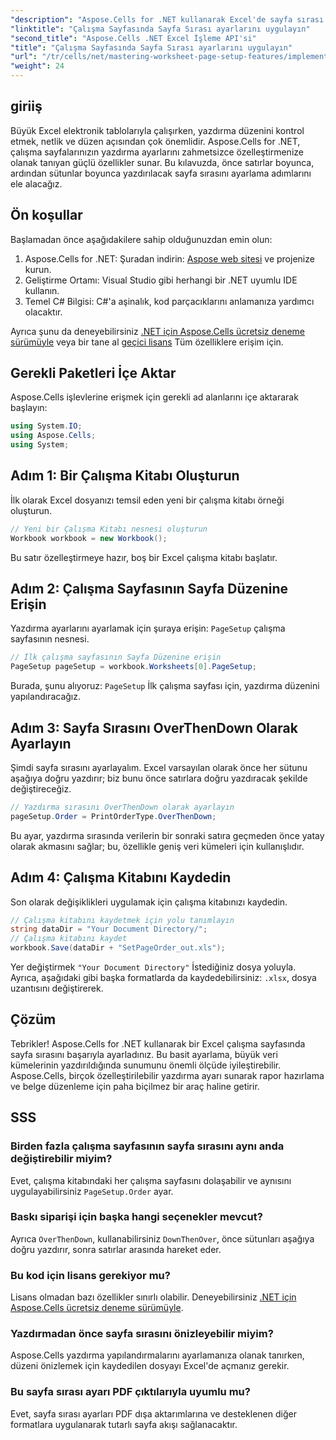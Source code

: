```yaml
---
"description": "Aspose.Cells for .NET kullanarak Excel'de sayfa sırası ayarlarının nasıl yapılandırılacağını öğrenin. Bu adım adım kılavuz, büyük elektronik tablolarınızın kağıt üzerinde düzgün görünmesini sağlamak için önce satırlar boyunca, sonra sütunlar boyunca nasıl yazdıracağınızı gösterir."
"linktitle": "Çalışma Sayfasında Sayfa Sırası ayarlarını uygulayın"
"second_title": "Aspose.Cells .NET Excel İşleme API'si"
"title": "Çalışma Sayfasında Sayfa Sırası ayarlarını uygulayın"
"url": "/tr/cells/net/mastering-worksheet-page-setup-features/implement-page-order-settings/"
"weight": 24
---
```


## giriiş

Büyük Excel elektronik tablolarıyla çalışırken, yazdırma düzenini kontrol etmek, netlik ve düzen açısından çok önemlidir. Aspose.Cells for .NET, çalışma sayfalarınızın yazdırma ayarlarını zahmetsizce özelleştirmenize olanak tanıyan güçlü özellikler sunar. Bu kılavuzda, önce satırlar boyunca, ardından sütunlar boyunca yazdırılacak sayfa sırasını ayarlama adımlarını ele alacağız.

## Ön koşullar

Başlamadan önce aşağıdakilere sahip olduğunuzdan emin olun:

1. Aspose.Cells for .NET: Şuradan indirin: [Aspose web sitesi](https://releases.aspose.com/cells/net/) ve projenize kurun.
2. Geliştirme Ortamı: Visual Studio gibi herhangi bir .NET uyumlu IDE kullanın.
3. Temel C# Bilgisi: C#'a aşinalık, kod parçacıklarını anlamanıza yardımcı olacaktır.

Ayrıca şunu da deneyebilirsiniz [.NET için Aspose.Cells ücretsiz deneme sürümüyle](https://releases.aspose.com/) veya bir tane al [geçici lisans](https://purchase.aspose.com/temporary-license/) Tüm özelliklere erişim için.

## Gerekli Paketleri İçe Aktar

Aspose.Cells işlevlerine erişmek için gerekli ad alanlarını içe aktararak başlayın:

```csharp
using System.IO;
using Aspose.Cells;
using System;
```

## Adım 1: Bir Çalışma Kitabı Oluşturun

İlk olarak Excel dosyanızı temsil eden yeni bir çalışma kitabı örneği oluşturun.

```csharp
// Yeni bir Çalışma Kitabı nesnesi oluşturun
Workbook workbook = new Workbook();
```

Bu satır özelleştirmeye hazır, boş bir Excel çalışma kitabı başlatır.

## Adım 2: Çalışma Sayfasının Sayfa Düzenine Erişin

Yazdırma ayarlarını ayarlamak için şuraya erişin: `PageSetup` çalışma sayfasının nesnesi.

```csharp
// İlk çalışma sayfasının Sayfa Düzenine erişin
PageSetup pageSetup = workbook.Worksheets[0].PageSetup;
```

Burada, şunu alıyoruz: `PageSetup` İlk çalışma sayfası için, yazdırma düzenini yapılandıracağız.

## Adım 3: Sayfa Sırasını OverThenDown Olarak Ayarlayın

Şimdi sayfa sırasını ayarlayalım. Excel varsayılan olarak önce her sütunu aşağıya doğru yazdırır; biz bunu önce satırlara doğru yazdıracak şekilde değiştireceğiz.

```csharp
// Yazdırma sırasını OverThenDown olarak ayarlayın
pageSetup.Order = PrintOrderType.OverThenDown;
```

Bu ayar, yazdırma sırasında verilerin bir sonraki satıra geçmeden önce yatay olarak akmasını sağlar; bu, özellikle geniş veri kümeleri için kullanışlıdır.

## Adım 4: Çalışma Kitabını Kaydedin

Son olarak değişiklikleri uygulamak için çalışma kitabınızı kaydedin.

```csharp
// Çalışma kitabını kaydetmek için yolu tanımlayın
string dataDir = "Your Document Directory/";
// Çalışma kitabını kaydet
workbook.Save(dataDir + "SetPageOrder_out.xls");
```

Yer değiştirmek `"Your Document Directory"` İstediğiniz dosya yoluyla. Ayrıca, aşağıdaki gibi başka formatlarda da kaydedebilirsiniz: `.xlsx`, dosya uzantısını değiştirerek.

## Çözüm

Tebrikler! Aspose.Cells for .NET kullanarak bir Excel çalışma sayfasında sayfa sırasını başarıyla ayarladınız. Bu basit ayarlama, büyük veri kümelerinin yazdırıldığında sunumunu önemli ölçüde iyileştirebilir. Aspose.Cells, birçok özelleştirilebilir yazdırma ayarı sunarak rapor hazırlama ve belge düzenleme için paha biçilmez bir araç haline getirir.

## SSS

### Birden fazla çalışma sayfasının sayfa sırasını aynı anda değiştirebilir miyim?

Evet, çalışma kitabındaki her çalışma sayfasını dolaşabilir ve aynısını uygulayabilirsiniz `PageSetup.Order` ayar.

### Baskı siparişi için başka hangi seçenekler mevcut?

Ayrıca `OverThenDown`, kullanabilirsiniz `DownThenOver`, önce sütunları aşağıya doğru yazdırır, sonra satırlar arasında hareket eder.

### Bu kod için lisans gerekiyor mu?

Lisans olmadan bazı özellikler sınırlı olabilir. Deneyebilirsiniz [.NET için Aspose.Cells ücretsiz deneme sürümüyle](https://releases.aspose.com/).

### Yazdırmadan önce sayfa sırasını önizleyebilir miyim?

Aspose.Cells yazdırma yapılandırmalarını ayarlamanıza olanak tanırken, düzeni önizlemek için kaydedilen dosyayı Excel'de açmanız gerekir.

### Bu sayfa sırası ayarı PDF çıktılarıyla uyumlu mu?

Evet, sayfa sırası ayarları PDF dışa aktarımlarına ve desteklenen diğer formatlara uygulanarak tutarlı sayfa akışı sağlanacaktır.